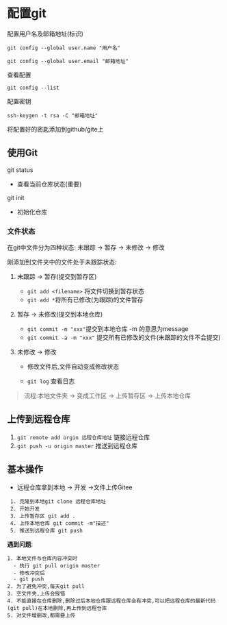 # 配置git

配置用户名及邮箱地址(标识)

```
git config --global user.name "用户名"
```

```
git config --global user.email "邮箱地址"
```

查看配置

```
git config --list
```

配置密钥

```
ssh-keygen -t rsa -C "邮箱地址"
```

将配置好的密匙添加到github/gite上

## 使用Git

git status

- 查看当前仓库状态(重要)

git init

- 初始化仓库

### 文件状态

在git中文件分为四种状态: 未跟踪 -> 暂存 -> 未修改 -> 修改

刚添加到文件夹中的文件处于未跟踪状态:

1. 未跟踪 -> 暂存(提交到暂存区)
   - `git add <filename>` 将文件切换到暂存状态
   - `git add *`将所有已修改(为跟踪)的文件暂存

2. 暂存 -> 未修改(提交到本地仓库)
   - `git commit -m "xxx"`提交到本地仓库 -m 的意思为message
   - `git commit -a -m "xxx"` 提交所有已修改的文件(未跟踪的文件不会提交)

3. 未修改 -> 修改

   - 修改文件后,文件自动变成修改状态

   - `git log` 查看日志

> 流程:本地文件夹 -> 变成工作区 -> 上传暂存区 -> 上传本地仓库

## 上传到远程仓库

1. `git remote add orgin 远程仓库地址` 链接远程仓库 
2. `git push -u origin master` 推送到远程仓库 

## 基本操作

- 远程仓库拿到本地 -> 开发 ->文件上传Gitee

 ```
  1. 克隆到本地git clone 远程仓库地址
  2. 开始开发
  3. 上传暂存区 git add .
  4. 上传本地仓库 git commit -m"描述"
  5. 推送到远程仓库 git push
 ```

**遇到问题**:

  ```
1. 本地文件与仓库内容冲突时
	- 执行 git pull origin master
	- 修改冲突后
	- git push
2. 为了避免冲突,每天git pull
3. 空文件夹,上传会报错
4. 不能直接在仓库删除,删除过后本地仓库跟远程仓库会有冲突,可以把远程仓库的最新代码(git pull)在本地删除,再上传到远程仓库
5. 对文件增删改,都需要上传
  ```

